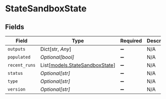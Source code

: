 # StateSandboxState


## Fields

| Field                                                            | Type                                                             | Required                                                         | Description                                                      |
| ---------------------------------------------------------------- | ---------------------------------------------------------------- | ---------------------------------------------------------------- | ---------------------------------------------------------------- |
| `outputs`                                                        | Dict[str, *Any*]                                                 | :heavy_minus_sign:                                               | N/A                                                              |
| `populated`                                                      | *Optional[bool]*                                                 | :heavy_minus_sign:                                               | N/A                                                              |
| `recent_runs`                                                    | List[[models.StateSandboxState](../models/statesandboxstate.md)] | :heavy_minus_sign:                                               | N/A                                                              |
| `status`                                                         | *Optional[str]*                                                  | :heavy_minus_sign:                                               | N/A                                                              |
| `type`                                                           | *Optional[str]*                                                  | :heavy_minus_sign:                                               | N/A                                                              |
| `version`                                                        | *Optional[str]*                                                  | :heavy_minus_sign:                                               | N/A                                                              |